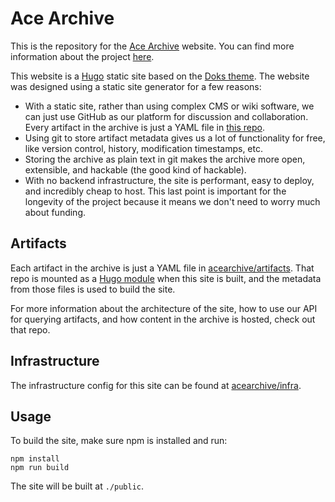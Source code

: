 # Ace Archive

This is the repository for the [Ace Archive](https://acearchive.lgbt) website.
You can find more information about the project
[here](https://acearchive.lgbt/about).

This website is a [Hugo](https://gohugo.io/) static site based on the [Doks
theme](https://getdoks.org/). The website was designed using a static site
generator for a few reasons:

- With a static site, rather than using complex CMS or wiki software, we can
  just use GitHub as our platform for discussion and collaboration. Every
  artifact in the archive is just a YAML file in [this
  repo](https://github.com/acearchive/artifacts).
- Using git to store artifact metadata gives us a lot of functionality for
  free, like version control, history, modification timestamps, etc.
- Storing the archive as plain text in git makes the archive more open,
  extensible, and hackable (the good kind of hackable).
- With no backend infrastructure, the site is performant, easy to deploy, and
  incredibly cheap to host. This last point is important for the longevity of
  the project because it means we don't need to worry much about funding.

## Artifacts

Each artifact in the archive is just a YAML file in
[acearchive/artifacts](https://github.com/acearchive/artifacts). That repo is
mounted as a [Hugo module](https://gohugo.io/hugo-modules/) when this site is
built, and the metadata from those files is used to build the site.

For more information about the architecture of the site, how to use our API for
querying artifacts, and how content in the archive is hosted, check out that
repo.

## Infrastructure

The infrastructure config for this site can be found at
[acearchive/infra](https://github.com/acearchive/infra).

## Usage

To build the site, make sure npm is installed and run:

```shell
npm install
npm run build
```

The site will be built at `./public`.
